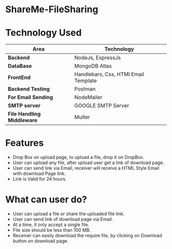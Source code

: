# ShareMe-FileSharing



# Technology Used
Area | Technology 
-----|------------
**Backend** | NodeJs, ExpressJs
**DataBase** | MongoDB Atlas
**FrontEnd** | Handlebars, Css, HTMl Email Template
**Backend Testing** | Postman
**For Email Sending** | NodeMailer
**SMTP server** | GOOGLE SMTP Server
**File Handling Middleware** | Multer

# Features
- Drop Box on upload page, to upload a file, drop it on DropBox.
- User can upload any file, after upload user get a link of download page.
- User can send link via Email, receiver will receive a HTML Style Email with download Page link.
- Link is Valid for 24 hours.


# What can user do?
- User can upload a file or share the uploaded file link.
- User can send link of download page via Email.
- At a time, it only accept a single file.
- File size should be less than 100 MB.
- Receiver can easily download the require file, by clicking on Download button on download page.
